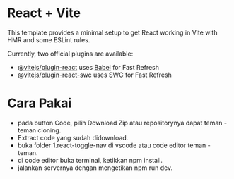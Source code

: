 # React + Vite

This template provides a minimal setup to get React working in Vite with HMR and some ESLint rules.

Currently, two official plugins are available:

- [@vitejs/plugin-react](https://github.com/vitejs/vite-plugin-react/blob/main/packages/plugin-react/README.md) uses [Babel](https://babeljs.io/) for Fast Refresh
- [@vitejs/plugin-react-swc](https://github.com/vitejs/vite-plugin-react-swc) uses [SWC](https://swc.rs/) for Fast Refresh

# Cara Pakai

- pada button Code, pilih Download Zip atau repositorynya dapat teman - teman cloning.
- Extract code yang sudah didownload.
- buka folder 1.react-toggle-nav di vscode atau code editor teman - teman.
- di code editor buka terminal, ketikkan npm install.
- jalankan servernya dengan mengetikan npm run dev.
